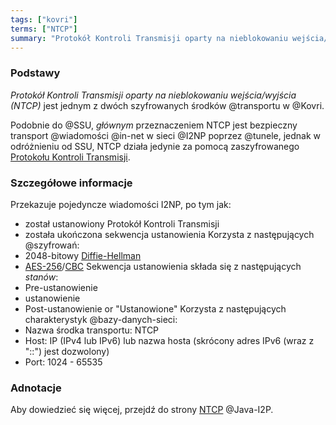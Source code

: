 ```yaml
---
tags: ["kovri"]
terms: ["NTCP"]
summary: "Protokół Kontroli Transmisji oparty na nieblokowaniu wejścia/wyjścia: jeden z dwóch środków transportów Kovri."
---
```


### Podstawy

*Protokół Kontroli Transmisji oparty na nieblokowaniu wejścia/wyjścia (NTCP)* jest jednym z dwóch szyfrowanych środków @transportu w @Kovri.

Podobnie do @SSU, *głównym* przeznaczeniem NTCP jest bezpieczny transport @wiadomości @in-net w sieci @I2NP poprzez @tunele, jednak w odróżnieniu od SSU, NTCP działa jedynie za pomocą zaszyfrowanego [Protokołu Kontroli Transmisji](https://en.wikipedia.org/wiki/Transmission_Control_Protocol).

### Szczegółowe informacje

 Przekazuje pojedyncze wiadomości I2NP, po tym jak:
   - został ustanowiony Protokół Kontroli Transmisji
   - została ukończona sekwencja ustanowienia
 Korzysta z następujących @szyfrowań:
   - 2048-bitowy [Diffie-Hellman](https://en.wikipedia.org/wiki/Diffie-hellman)
   - [AES-256](https://en.wikipedia.org/wiki/Advanced_Encryption_Standard)/[CBC](https://en.wikipedia.org/wiki/Block_cipher_modes_of_operation)
Sekwencja ustanowienia składa się z następujących *stanów*:
   - Pre-ustanowienie
   - ustanowienie
   - Post-ustanowienie or "Ustanowione"
 Korzysta z następujących charakterystyk @bazy-danych-sieci:
   - Nazwa środka transportu: NTCP
   - Host: IP (IPv4 lub IPv6) lub nazwa hosta (skrócony adres IPv6 (wraz z "::") jest dozwolony)
   - Port: 1024 - 65535

### Adnotacje

Aby dowiedzieć się więcej, przejdź do strony [NTCP](https://geti2p.net/en/docs/transport/ntcp) @Java-I2P.
